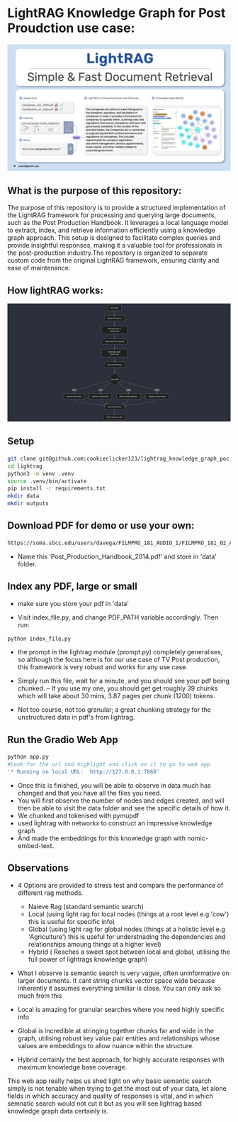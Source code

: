 # LightRAG Knowledge Graph for Post Proudction use case:

![LightRAG](./images/light_rag.jpg)

## What is the purpose of this repository:

The purpose of this repository is to provide a structured implementation of the LightRAG framework for processing and querying large documents, such as the Post Production Handbook. It leverages a local language model to extract, index, and retrieve information efficiently using a knowledge graph approach. This setup is designed to facilitate complex queries and provide insightful responses, making it a valuable tool for professionals in the post-production industry.The repository is organized to separate custom code from the original LightRAG framework, ensuring clarity and ease of maintenance.

## How lightRAG works:

![LightRAG](./images/workflow.jpg)


## Setup

```bash
git clone git@github.com:cookieclicker123/lightrag_knowledge_graph_poc.git
cd lightrag
python3 -m venv .venv
source .venv/bin/activate
pip install -r requirements.txt
mkdir data
mkdir outputs
```

## Download PDF for demo or use your own:

```bash
https://soma.sbcc.edu/users/davega/FILMPRO_181_AUDIO_I/FILMPRO_181_02_Assignments/07_AUDIO_WORKFLOW_DOCS/POST%20GUIDES/Post%20Production%20Handbook%202014.pdf
```

 - Name this 'Post_Production_Handbook_2014.pdf' and store in 'data' folder.

## Index any PDF, large or small

 - make sure you store your pdf in 'data'

 - Visit index_file.py, and change PDF_PATH variable accordingly. Then run:

```bash
python index_file.py
```

 - the prompt in the lightrag module (prompt.py) completely generalises, so although the focus here is for our use case of TV Post production, this framework is very robust and works for any use case.

 - Simply run this file, wait for a minute, and you should see your pdf being chunked. 
 – If you use my one, you should get get roughly 39 chunks which will take about 30 mins, 3.87 pages per chunk (1200) tokens.

 - Not too course, not too granular; a great chunking strategy for the unstructured data in pdf's from lightrag.

 ## Run the Gradio Web App

```bash
python app.py
#Look for the url and highlight and click on it to go to web app
'* Running on local URL:  http://127.0.0.1:7860'

```

  - Once this is finished, you will be able to observe in data much has changed and that you have all the files you need.
 - You will first observe the number of nodes and edges created, and will then be able to visit the data folder and
 see the specific details of how it.
 - We chunked and tokenised with pymupdf
 - used lightrag with networkx to construct an impressive knowledge graph
 - And made the embeddings for this knowledge graph with nomic-embed-text.


## Observations

 - 4 Options are provided to stress test and compare the performance of different rag methods.
   - Naieve Rag (standard semantic search)
   - Local (using light rag for local nodes (things at a root level e.g 'cow') this is useful for specific info)
   - Global (using light rag for global nodes (things at a holistic level e.g 'Agriculture') this is useful for
   understnading the dependencies and relationships amoung things at a higher level)
   - Hybrid ( Reaches a sweet spot between local and global, utilising the full power of lightrags knowledge graph)

 - What I observe is semantic search is very vague, often uninformative on larger documents. It cant string chunks 
 vector space wide because inherently it assumes everything similiar is close. You can only ask so much from this
 - Local is amazing for granular searches where you need highly specific info
 - Global is incredible at stringing together chunks far and wide in the graph, utilising robust key value pair 
 entities and relationships whose values are embeddings to allow nuance within the structure.
 - Hybrid certainly the best approach, for highly accurate responses with maximum knowledge base coverage.

This web app really helps us shed light on why basic semantic search simply is not tenable when trying to get the most out of your data, let alone fields in which accuracy and quality of responses is vital, and in which semnatic search would not cut it but as you will see lightrag based knowledge graph data certainly is.
